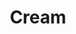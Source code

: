 ---
title: "Cream"
summary: "British rock band formed in London in 1966 best known for their songs \"Sunshine of Your Love\" and \"White Room\" and widely considered to be the world's first supergroup before disbanding in 1968. In 2005 the band reformed to play 4 shows at the Royal Albert Hall and 3 shows at Madison Square Garden. : guitar, vocals : bass guitar, acoustic guitar, harmonica, vocals, cello, piano, organ, recorder : drums, percussion, vocals Inducted into the Rock and Roll Hall of Fame in 1993 ."
image: "cream.jpg"
apple_music_artist_url: "https://music.apple.com/gb/artist/cream/120593"
---